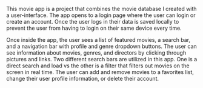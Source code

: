 This movie app is a project that combines the movie database I created with a user-interface. The app opens to a login page where the user can login or create an account. Once the user logs in their data is saved locally to prevent the user from having to login on their same device every time. 

Once inside the app, the user sees a list of featured movies, a search bar, and a navigation bar with profile and genre dropdown buttons. The user can see information about movies, genres, and directors by clicking through pictures and links. Two different search bars are utilized in this app. One is a direct search and load vs the other is a filter that filters out movies on the screen in real time. The user can add and remove movies to a favorites list, change their user profile information, or delete their account.